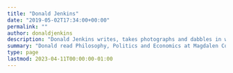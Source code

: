 ```yaml
---
title: "Donald Jenkins"
date: "2019-05-02T17:34:00+00:00"
permalink: ""
author: donaldjenkins
description: "Donald Jenkins writes, takes photographs and dabbles in web design. He’s also a co-founder of the political social network start-up Policymakr. He currently lives in New York City."
summary: "Donald read Philosophy, Politics and Economics at Magdalen College, Oxford, and government at École nationale d’administration. He has worked in merchant banking, the media, public administration and contemporary art. His main subjects of interest and concern are the environment, animal rights, politics and technology. He rides a bicycle and is a vegan."
type: page
lastmod: 2023-04-11T00:00:00-01:00
---
```

